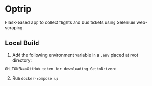 # Optrip

Flask-based app to collect flights and bus tickets using Selenium web-scraping.

## Local Build
1. Add the following environment variable in a `.env` placed at root directory:
```
GH_TOKEN=<GitHub token for downloading GeckoDriver>
``` 
2. Run `docker-compose up`
